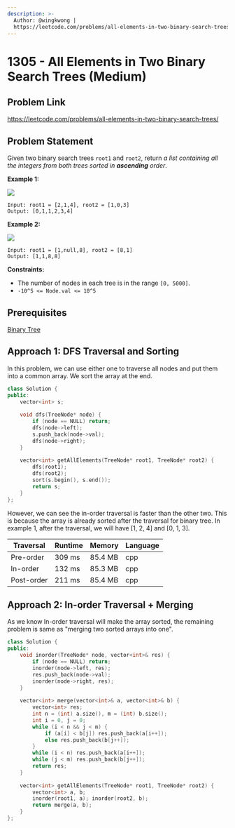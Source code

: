 ```yaml
---
description: >-
  Author: @wingkwong |
  https://leetcode.com/problems/all-elements-in-two-binary-search-trees/
---
```


# 1305 - All Elements in Two Binary Search Trees (Medium)

## Problem Link

https://leetcode.com/problems/all-elements-in-two-binary-search-trees/

## Problem Statement

Given two binary search trees `root1` and `root2`, return _a list containing all the integers from both trees sorted in **ascending** order_.

**Example 1:**

![](https://assets.leetcode.com/uploads/2019/12/18/q2-e1.png)

```
Input: root1 = [2,1,4], root2 = [1,0,3]
Output: [0,1,1,2,3,4]
```

**Example 2:**

![](https://assets.leetcode.com/uploads/2019/12/18/q2-e5-.png)

```
Input: root1 = [1,null,8], root2 = [8,1]
Output: [1,1,8,8]
```

**Constraints:**

* The number of nodes in each tree is in the range `[0, 5000]`.
* `-10^5 <= Node.val <= 10^5`

## Prerequisites

[Binary Tree](../../tutorials/graph-theory/binary-tree)

## Approach 1: DFS Traversal and Sorting

In this problem, we can use either one to traverse all nodes and put them into a common array. We sort the array at the end.

<SolutionAuthor name="@wingkwong"/>

```cpp
class Solution {
public:
    vector<int> s;
    
    void dfs(TreeNode* node) {
        if (node == NULL) return;
        dfs(node->left);
        s.push_back(node->val);
        dfs(node->right);
    }
    
    vector<int> getAllElements(TreeNode* root1, TreeNode* root2) {
        dfs(root1);
        dfs(root2);
        sort(s.begin(), s.end());
        return s;
    }
};
```

However, we can see the in-order traversal is faster than the other two. This is because the array is already sorted after the traversal for binary tree. In example 1, after the traversal, we will have \[1, 2, 4] and \[0, 1, 3].

| Traversal  | Runtime | Memory  | Language |
| ---------- | ------- | ------- | -------- |
| Pre-order  | 309 ms  | 85.4 MB | cpp      |
| In-order   | 132 ms  | 85.3 MB | cpp      |
| Post-order | 211 ms  | 85.4 MB | cpp      |

## Approach 2: In-order Traversal + Merging

As we know In-order traversal will make the array sorted, the remaining problem is same as "merging two sorted arrays into one". 

<SolutionAuthor name="@wingkwong"/>

```cpp
class Solution {
public:
    void inorder(TreeNode* node, vector<int>& res) {
        if (node == NULL) return;
        inorder(node->left, res);
        res.push_back(node->val);
        inorder(node->right, res);
    }
    
    vector<int> merge(vector<int>& a, vector<int>& b) {
        vector<int> res;
        int n = (int) a.size(), m = (int) b.size();
        int i = 0, j = 0;
        while (i < n && j < m) {
            if (a[i] < b[j]) res.push_back(a[i++]);
            else res.push_back(b[j++]);
        }
        while (i < n) res.push_back(a[i++]);
        while (j < m) res.push_back(b[j++]);
        return res;
    }
    
    vector<int> getAllElements(TreeNode* root1, TreeNode* root2) {
        vector<int> a, b;
        inorder(root1, a); inorder(root2, b);
        return merge(a, b);
    }
};
```
